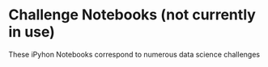 # Challenge Notebooks (not currently in use)
These iPyhon Notebooks correspond to numerous data science challenges
